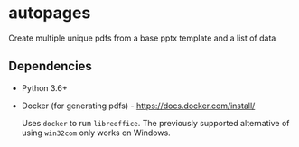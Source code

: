 # autopages
Create multiple unique pdfs from a base pptx template and a list of data

## Dependencies
- Python 3.6+
- Docker (for generating pdfs) - https://docs.docker.com/install/

    Uses `docker` to run `libreoffice`. The previously supported alternative of using `win32com` only works on Windows.

